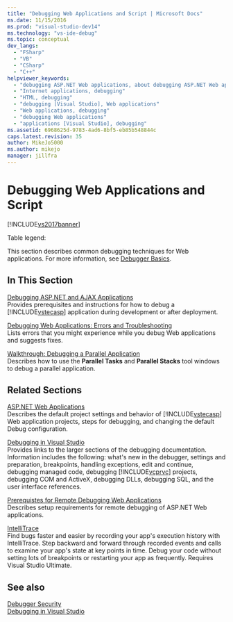 ```yaml
---
title: "Debugging Web Applications and Script | Microsoft Docs"
ms.date: 11/15/2016
ms.prod: "visual-studio-dev14"
ms.technology: "vs-ide-debug"
ms.topic: conceptual
dev_langs: 
  - "FSharp"
  - "VB"
  - "CSharp"
  - "C++"
helpviewer_keywords: 
  - "debugging ASP.NET Web applications, about debugging ASP.NET Web applications"
  - "Internet applications, debugging"
  - "HTML, debugging"
  - "debugging [Visual Studio], Web applications"
  - "Web applications, debugging"
  - "debugging Web applications"
  - "applications [Visual Studio], debugging"
ms.assetid: 6968625d-9783-4ad6-8bf5-eb85b548844c
caps.latest.revision: 35
author: MikeJo5000
ms.author: mikejo
manager: jillfra
---
```

# Debugging Web Applications and Script
[!INCLUDE[vs2017banner](../includes/vs2017banner.md)]

Table legend:  
  
 This section describes common debugging techniques for Web applications. For more information, see [Debugger Basics](../debugger/debugger-basics.md).  
  
## In This Section  
 [Debugging ASP.NET and AJAX Applications](../debugger/debugging-aspnet-and-ajax-applications.md)  
 Provides prerequisites and instructions for how to debug a [!INCLUDE[vstecasp](../includes/vstecasp-md.md)] application during development or after deployment.  
  
 [Debugging Web Applications: Errors and Troubleshooting](../debugger/debugging-web-applications-errors-and-troubleshooting.md)  
 Lists errors that you might experience while you debug Web applications and suggests fixes.  
  
 [Walkthrough: Debugging a Parallel Application](../debugger/walkthrough-debugging-a-parallel-application.md)  
 Describes how to use the **Parallel Tasks** and **Parallel Stacks** tool windows to debug a parallel application.  
  
## Related Sections  
 [ASP.NET Web Applications](../debugger/debugging-preparation-aspnet-web-applications.md)  
 Describes the default project settings and behavior of [!INCLUDE[vstecasp](../includes/vstecasp-md.md)] Web application projects, steps for debugging, and changing the default Debug configuration.  
  
 [Debugging in Visual Studio](../debugger/debugging-in-visual-studio.md)  
 Provides links to the larger sections of the debugging documentation. Information includes the following: what's new in the debugger, settings and preparation, breakpoints, handling exceptions, edit and continue, debugging managed code, debugging [!INCLUDE[vcprvc](../includes/vcprvc-md.md)] projects, debugging COM and ActiveX, debugging DLLs, debugging SQL, and the user interface references.  
  
 [Prerequistes for Remote Debugging Web Applications](../debugger/prerequistes-for-remote-debugging-web-applications.md)  
 Describes setup requirements for remote debugging of ASP.NET Web applications.  
  
 [IntelliTrace](../debugger/intellitrace.md)  
 Find bugs faster and easier by recording your app's execution history with IntelliTrace. Step backward and forward through recorded events and calls to examine your app's state at key points in time. Debug your code without setting lots of breakpoints or restarting your app as frequently. Requires Visual Studio Ultimate.  
  
## See also  
 [Debugger Security](../debugger/debugger-security.md)   
 [Debugging in Visual Studio](../debugger/debugging-in-visual-studio.md)
